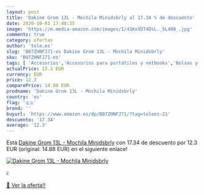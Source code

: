 ```yaml
---
layout: post
title: 'Dakine Grom 13L - Mochila Minidsbrly al 17.34 % de descuento'
date: 2020-10-01 17:48:35
image: 'https://m.media-amazon.com/images/I/41KxXDT4DsL._SL400_.jpg'
comments: true
category: ofertas
author: 'tole.es'
slug: 'B07ZHNFJ71-es Dakine Grom 13L - Mochila Minidsbrly'
sku: 'B07ZHNFJ71-es'
tags: [ 'Accesorios','Accesorios para portátiles y netbooks','Bolsas y fundas para portátiles y netbooks','Informática','Mochilas para portátiles y netbooks','mochila', ]
actualPrice: 12.3 EUR
currency: EUR
price: 12.3
comparePrice: 14.88 EUR
prodname: 'Dakine Grom 13L - Mochila Minidsbrly'
country: 'es'
flag: '🇪🇸'
brand: ''
buyurl: 'https://www.amazon.es/dp/B07ZHNFJ71/?tag=tolees-21'
descuento: '17.34'
average: '12.3'
---
```


Está [Dakine Grom 13L - Mochila Minidsbrly](https://www.amazon.es/dp/B07ZHNFJ71/?tag=tolees-21) con 17.34 de descuento por 12.3 EUR (original: 14.88 EUR) en el siguiente enlace!

[![Dakine Grom 13L - Mochila Minidsbrly](https://m.media-amazon.com/images/I/41KxXDT4DsL._SL400_.jpg)](https://www.amazon.es/dp/B07ZHNFJ71/?tag=tolees-21)

ℹ️:


[🛒 Ver la oferta!!](https://www.amazon.es/dp/B07ZHNFJ71/?tag=tolees-21)
